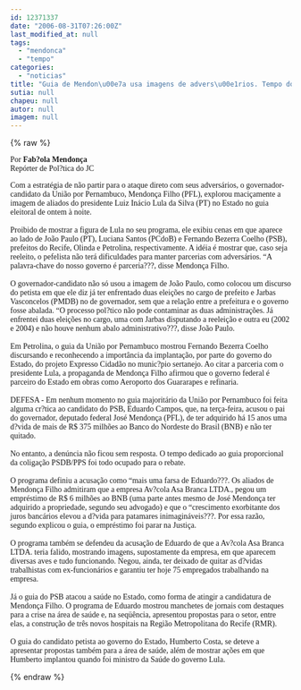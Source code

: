 ```yaml
---
id: 12371337
date: "2006-08-31T07:26:00Z"
last_modified_at: null
tags:
  - "mendonca"
  - "tempo"
categories:
  - "noticias"
title: "Guia de Mendon\u00e7a usa imagens de advers\u00e1rios. Tempo dos proporcionais explica calote no BNB"
sutia: null
chapeu: null
autor: null
imagem: null
---
```

{% raw %}
<p><P><FONT face=Verdana>Por <STRONG>Fab?ola Mendonça</STRONG><BR>Repórter de Pol?tica do JC</FONT></P></p>
<p><P><FONT face=Verdana>Com a estratégia de não partir para o ataque direto com seus adversários, o governador-candidato da União por Pernambuco, Mendonça Filho (PFL), explorou maciçamente a imagem de aliados do presidente Luiz Inácio Lula da Silva (PT) no Estado no guia eleitoral de ontem à noite.<BR><BR>Proibido de mostrar a figura de Lula no seu programa, ele exibiu cenas em que aparece ao lado de João Paulo (PT), Luciana Santos (PCdoB) e Fernando Bezerra Coelho (PSB), prefeitos do Recife, Olinda e Petrolina, respectivamente. A idéia é mostrar que, caso seja reeleito, o pefelista não terá dificuldades para manter parcerias com adversários. “A palavra-chave do nosso governo é parceria???, disse Mendonça Filho.<BR><BR>O governador-candidato não só usou a imagem de João Paulo, como colocou um discurso do petista em que ele diz já ter enfrentado duas eleições no cargo de prefeito e Jarbas Vasconcelos (PMDB) no de governador, sem que a relação entre a prefeitura e o governo fosse abalada. “O processo pol?tico não pode contaminar as duas administrações. Já enfrentei duas eleições no cargo, uma com Jarbas disputando a reeleição e outra eu (2002 e 2004) e não houve nenhum abalo administrativo???, disse João Paulo.<BR><BR>Em Petrolina, o guia da União por Pernambuco mostrou Fernando Bezerra Coelho discursando e reconhecendo a importância da implantação, por parte do governo do Estado, do projeto Expresso Cidadão no munic?pio sertanejo. Ao citar a parceria com o presidente Lula, a propaganda de Mendonça Filho afirmou que o governo federal é parceiro do Estado em obras como Aeroporto dos Guararapes e refinaria.<BR><BR>DEFESA - Em nenhum momento no guia majoritário da União por Pernambuco foi feita alguma cr?tica ao candidato do PSB, Eduardo Campos, que, na terça-feira, acusou o pai do governador, deputado federal José Mendonça (PFL), de ter adquirido há 15 anos uma d?vida de mais de R$ 375 milhões ao Banco do Nordeste do Brasil (BNB) e não ter quitado.<BR><BR>No entanto, a denúncia não ficou sem resposta. O tempo dedicado ao guia proporcional da coligação PSDB/PPS foi todo ocupado para o rebate.<BR><BR>O programa definiu a acusação como “mais uma farsa de Eduardo???. Os aliados de Mendonça Filho admitiram que a empresa Av?cola Asa Branca LTDA., pegou um empréstimo de R$ 6 milhões ao BNB (uma parte antes mesmo de José Mendonça ter adquirido a propriedade, segundo seu advogado) e que o “crescimento exorbitante dos juros bancários elevou a d?vida para patamares inimagináveis???. Por essa razão, segundo explicou o guia, o empréstimo foi parar na Justiça.<BR><BR>O programa também se defendeu da acusação de Eduardo de que a Av?cola Asa Branca LTDA. teria falido, mostrando imagens, supostamente da empresa, em que aparecem diversas aves e tudo funcionando. Negou, ainda, ter deixado de quitar as d?vidas trabalhistas com ex-funcionários e garantiu ter hoje 75 empregados trabalhando na empresa.<BR><BR>Já o guia do PSB atacou a saúde no Estado, como forma de atingir a candidatura de Mendonça Filho. O programa de Eduardo mostrou manchetes de jornais com destaques para a crise na área de saúde e, na seqüência, apresentou propostas para o setor, entre elas, a construção de três novos hospitais na Região Metropolitana do Recife (RMR). <BR><BR>O guia do candidato petista ao governo do Estado, Humberto Costa, se deteve a apresentar propostas também para a área de saúde, além de mostrar ações em que Humberto implantou quando foi ministro da Saúde do governo Lula.</FONT></P> </p>
{% endraw %}